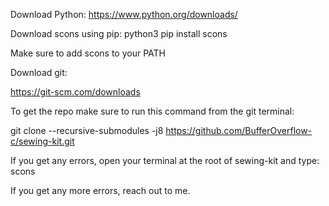 Download Python:
https://www.python.org/downloads/

Download scons using pip:
python3 pip install scons

Make sure to add scons to your PATH

Download git:

https://git-scm.com/downloads

To get the repo make sure to run this command from the git terminal:

git clone --recursive-submodules -j8 https://github.com/BufferOverflow-c/sewing-kit.git


If you get any errors, open your terminal at the root of sewing-kit and type:
scons

If you get any more errors, reach out to me.
